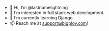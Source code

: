 - 👋 Hi, I’m @lastnamelightning
- 👀 I’m interested in full stack web development.
- 🌱 I’m currently learning Django.
- 📫 Reach me at support@bigploy.com!

<!---
lastnamelightning/lastnamelightning is a ✨ special ✨ repository because its `README.md` (this file) appears on your GitHub profile.
You can click the Preview link to take a look at your changes.
--->
